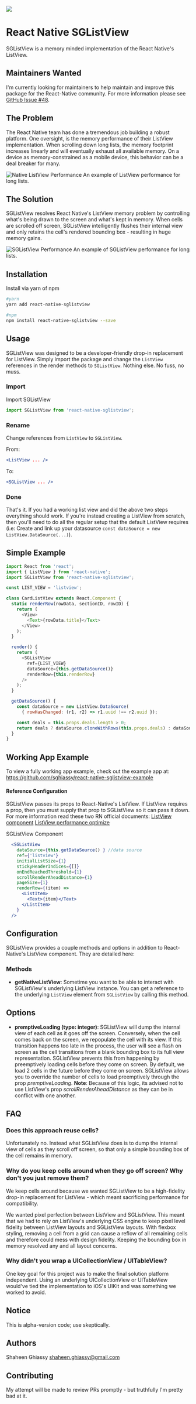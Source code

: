 ![](https://travis-ci.org/sghiassy/react-native-sglistview.svg?branch=master)

# React Native SGListView

SGListView is a memory minded implementation of the React Native's ListView.

## Maintainers Wanted

I'm currently looking for maintainers to help maintain and improve this package for the React-Native community. For more information please see [GitHub Issue #48](https://github.com/sghiassy/react-native-sglistview/issues/48).

## The Problem

The React Native team has done a tremendous job building a robust platform. One oversight, is the memory performance of their ListView implementation. When scrolling down long lists, the memory footprint increases linearly and will eventually exhaust all available memory. On a device as memory-constrained as a mobile device, this behavior can be a deal breaker for many.

![Native ListView Performance](http://cl.ly/image/1E1Q2M2x1Y3F/Before.png)
An example of ListView performance for long lists.

## The Solution

SGListView resolves React Native's ListView memory problem by controlling what's being drawn to the screen and what's kept in memory. When cells are scrolled off screen, SGListView intelligently flushes their internal view and only retains the cell's rendered bounding box - resulting in huge memory gains.

![SGListView Performance](http://cl.ly/image/3e2y0a1C1n0K/After.png)
An example of SGListView performance for long lists.


## Installation

Install via yarn of npm

```bash
#yarn
yarn add react-native-sglistview

#npm
npm install react-native-sglistview --save
```

## Usage

SGListView was designed to be a developer-friendly drop-in replacement for ListView. Simply import the package and change the `ListView` references in the render methods to `SGListView`. Nothing else. No fuss, no muss.

### Import
Import SGListView

```js
import SGListView from 'react-native-sglistview';
```
### Rename
Change references from `ListView` to `SGListView`.

From:
```jsx
<ListView ... />
```
To:
```jsx
<SGListView ... />
```

### Done
That's it. If you had a working list view and did the above two steps everything should work. If you're instead creating a ListView from scratch, then you'll need to do all the regular setup that the default ListView requires (i.e: Create and link up your datasource `const dataSource = new ListView.DataSource(...)`).

## Simple Example

```js
import React from 'react';
import { ListView } from 'react-native';
import SGListView from 'react-native-sglistview';

const LIST_VIEW = 'listview';

class CardListView extends React.Component {
  static renderRow(rowData, sectionID, rowID) {
    return (
      <View>
        <Text>{rowData.title}</Text>
      </View>
    );
  }

  render() {
    return (
      <SGListView
        ref={LIST_VIEW}
        dataSource={this.getDataSource()}
        renderRow={this.renderRow}
      />
    );
  }

  getDataSource() {
    const dataSource = new ListView.DataSource(
      { rowHasChanged: (r1, r2) => r1.uuid !== r2.uuid });

    const deals = this.props.deals.length > 0;
    return deals ? dataSource.cloneWithRows(this.props.deals) : dataSource;
  }
}

```

## Working App Example

To view a fully working app example, check out the example app at: https://github.com/sghiassy/react-native-sglistview-example

#### Reference Configuration
SGListView passes its props to React-Native's ListView. If ListView requires a prop, then you must supply that prop to SGListView so it can pass it down. For more information read these two RN official documents: [ListView component](http://facebook.github.io/react-native/releases/0.31/docs/listview.html)  [ListView performance optimize](http://facebook.github.io/react-native/releases/0.31/docs/performance.html#listview-initial-rendering-is-too-slow-or-scroll-performance-is-bad-for-large-lists)

SGListView Component
```jsx
  <SGListView
    dataSource={this.getDataSource() } //data source
    ref={'listview'}
    initialListSize={1}
    stickyHeaderIndices={[]}
    onEndReachedThreshold={1}
    scrollRenderAheadDistance={1}
    pageSize={1}
    renderRow={(item) =>
      <ListItem>
        <Text>{item}</Text>
      </ListItem>
    }
  />
```

## Configuration

SGListView provides a couple methods and options in addition to React-Native's ListView component. They are detailed here:

### Methods

  * **getNativeListView**: Sometime you want to be able to interact with SGListView's underlying ListView instance. You can get a reference to the underlying `ListView` element from `SGListView` by calling this method.

## Options

  * **premptiveLoading (type: integer)**: SGListView will dump the internal view of each cell as it goes off the screen. Conversely, when the cell comes back on the screen, we repopulate the cell with its view. If this transition happens too late in the process, the user will see a flash on screen as the cell transitions from a blank bounding box to its full view representation. SGListView prevents this from happening by preemptively loading cells before they come on screen. By default, we load 2 cells in the future before they come on screen. SGListView allows you to override the number of cells to load preemptively through the prop *premptiveLoading*. **Note**: Because of this logic, its advised not to use ListView's prop *scrollRenderAheadDistance* as they can be in conflict with one another.

## FAQ

### Does this approach reuse cells?

Unfortunately no. Instead what SGListView does is to dump the internal view of cells as they scroll off screen, so that only a simple bounding box of the cell remains in memory.

### Why do you keep cells around when they go off screen? Why don't you just remove them?

We keep cells around because we wanted SGListView to be a high-fidelity drop-in replacement for ListView - which meant sacrificing performance for compatibility.

We wanted pixel perfection between ListView and SGListView. This meant that we had to rely on ListView's underlying CSS engine to keep pixel level fidelity between ListView layouts and SGListView layouts. With flexbox styling, removing a cell from a grid can cause a reflow of all remaining cells and therefore could mess with design fidelity. Keeping the bounding box in memory resolved any and all layout concerns.

### Why didn't you wrap a UICollectionView / UITableView?

One key goal for this project was to make the final solution platform independent. Using an underlying UICollectionView or UITableView would've tied the implementation to iOS's UIKit and was something we worked to avoid.

## Notice

This is alpha-version code; use skeptically.

## Authors

Shaheen Ghiassy <shaheen.ghiassy@gmail.com>

## Contributing

My attempt will be made to review PRs promptly - but truthfully I'm pretty bad at it.
